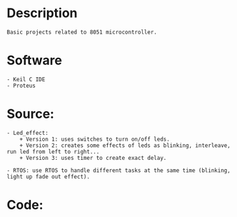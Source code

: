 # Description
    Basic projects related to 8051 microcontroller.

# Software
    - Keil C IDE
    - Proteus
    
# Source: 
    - Led_effect: 
        + Version 1: uses switches to turn on/off leds.
        + Version 2: creates some effects of leds as blinking, interleave, run led from left to right...
        + Version 3: uses timer to create exact delay.

    - RTOS: use RTOS to handle different tasks at the same time (blinking, light up fade out effect).

# Code: